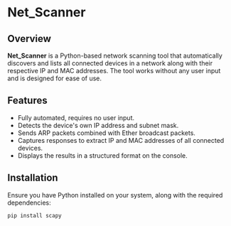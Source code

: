 # Net_Scanner

## Overview
**Net_Scanner** is a Python-based network scanning tool that automatically discovers and lists all connected devices in a network along with their respective IP and MAC addresses. The tool works without any user input and is designed for ease of use.

## Features
- Fully automated, requires no user input.
- Detects the device's own IP address and subnet mask.
- Sends ARP packets combined with Ether broadcast packets.
- Captures responses to extract IP and MAC addresses of all connected devices.
- Displays the results in a structured format on the console.

## Installation
Ensure you have Python installed on your system, along with the required dependencies:
```sh
pip install scapy 